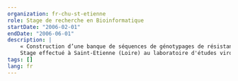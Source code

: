 ```yaml
---
organization: fr-chu-st-etienne
role: Stage de recherche en Bioinformatique
startDate: "2006-02-01"
endDate: "2006-06-01"
description: |
    « Construction d’une banque de séquences de génotypages de résistance HIV aux antirétroviraux : analyse, conception, implémentation du logiciel aTiGen. » (Directeur de projet : Pr Bruno POZZETTO)
    Stage effectué à Saint-Etienne (Loire) au laboratoire d'études virologiques du CHU Hôpital Nord
tags: []
lang: fr
---
```

